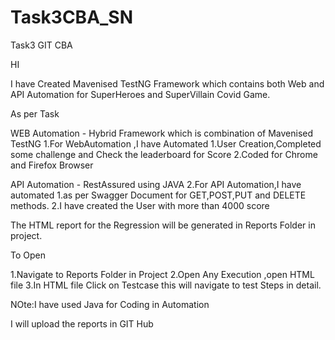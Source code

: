 # Task3CBA_SN
Task3 GIT CBA


HI 

I have Created Mavenised TestNG Framework which contains both Web and API Automation for SuperHeroes and SuperVillain Covid Game.

As per Task

WEB Automation - Hybrid Framework which is combination of Mavenised TestNG
1.For WebAutomation ,I have Automated
	1.User Creation,Completed some challenge and Check the leaderboard for Score
	2.Coded for Chrome and Firefox Browser


API Automation - RestAssured using JAVA
2.For API Automation,I have automated
	1.as per Swagger Document for GET,POST,PUT and DELETE methods.
	2.I have created the User with more than 4000 score


The HTML report for the Regression will be generated in Reports Folder in project.

To Open

1.Navigate to Reports Folder in Project
2.Open Any Execution ,open HTML file
3.In HTML file Click on Testcase this will navigate to test Steps in detail.

NOte:I have used Java for Coding in Automation

I will upload the reports in GIT Hub